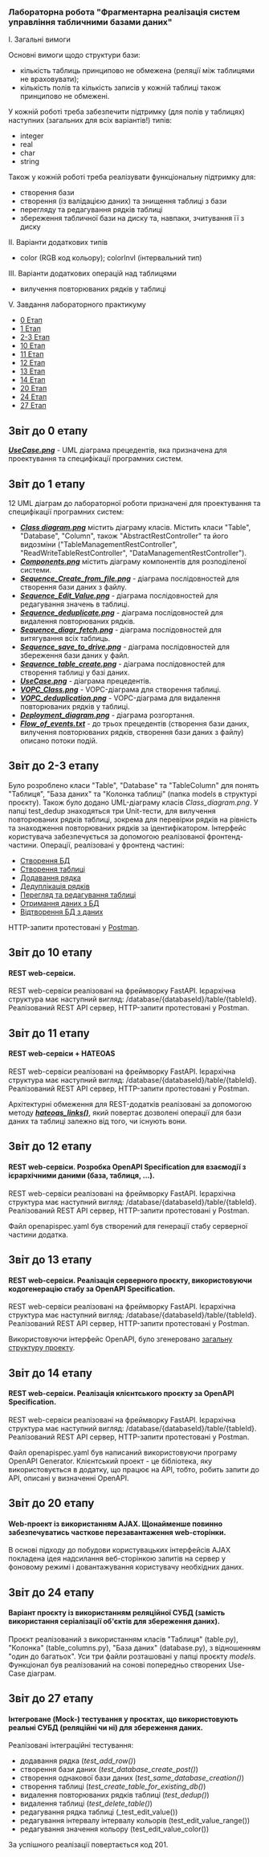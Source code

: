 ### Лабораторна робота "Фрагментарна реалізація систем управління табличними базами даних"

І. Загальні вимоги

Основні вимоги щодо структури бази:

- кількість таблиць принципово не обмежена (реляції між таблицями не враховувати);
- кількість полів та кількість записів у кожній таблиці також принципово не обмежені.

У кожній роботі треба забезпечити підтримку (для полів у таблицях) наступних (загальних для всіх варіантів!) типів:

- integer
- real
- char
- string

Також у кожній роботі треба реалізувати функціональну підтримку для:

- створення бази
- створення (із валідацією даних) та знищення таблиці з бази
- перегляду та редагування рядків таблиці
- збереження табличної бази на диску та, навпаки, зчитування її з диску

ІІ. Варіанти додаткових типів

- color (RGB код кольору); colorInvl (інтервальний тип)

ІІІ. Варіанти додаткових операцiй над таблицями

- вилучення повторюваних рядкiв у таблиці

V. Завдання лабораторного практикуму

- [0 Етап](https://github.com/krispycrem/IT/blob/main/docs/Stage%200/report_stage_0.md)
- [1 Етап](https://github.com/krispycrem/IT/blob/main/docs/Stage%201/report_stage_1.md)
- [2-3 Етап](https://github.com/krispycrem/IT/tree/main/docs/Stage%202-3)
- [10 Етап](https://github.com/krispycrem/IT/tree/main/docs/Stage%2010)
- [11 Етап](https://github.com/krispycrem/IT/tree/main/docs/Stage%2011)
- [12 Етап](https://github.com/krispycrem/IT/tree/main/docs/Stage%2012)
- [13 Етап](https://github.com/krispycrem/IT/tree/main/docs/Stage%2013)
- [14 Етап](https://github.com/krispycrem/IT/tree/main/docs/Stage%2014)
- [20 Етап](https://github.com/krispycrem/IT/tree/main/docs/Stage%2020)
- [24 Етап](https://github.com/krispycrem/IT/tree/main/docs/Stage%2024)
- [27 Етап](https://github.com/krispycrem/IT/tree/main/docs/Stage%2027)

## Звіт до 0 етапу 

[**_UseCase.png_**](https://github.com/krispycrem/IT/blob/main/img/Stage%200/UseCase.png)  - UML діаграма прецедентів, яка призначена для проектування та специфікації програмних систем.

## Звіт до 1 етапу 

12 UML діаграм до лабораторної роботи призначені для проектування та специфікації програмних систем:

- [**_Class diagram.png_**](https://github.com/krispycrem/IT/blob/main/img/Stage%201/Class%20diagram.png) містить діаграму класів. Містить класи "Table", "Database", "Column",  також "AbstractRestController" та його видозміни ("TableManagementRestController", "ReadWriteTableRestController", "DataManagementRestController").
- [**_Components.png_**](https://github.com/krispycrem/IT/blob/main/img/Stage%201/Components.png) містить діаграму компонентів для розподіленої системи.
- [**_Sequence_Сreate_from_file.png_**](https://github.com/krispycrem/IT/blob/main/img/Stage%201/Sequence_Create_from_file.png) - діаграма послідовностей для створення бази даних з файлу.
- [**_Sequence_Edit_Value.png_**](https://github.com/krispycrem/IT/blob/main/img/Stage%201/Sequence_Edit_Value.png) - діаграма послідовностей для редагування значень в таблиці.
- [**_Sequence_deduplicate.png_**](https://github.com/krispycrem/IT/blob/main/img/Stage%201/Sequence_deduplicate.png) - діаграма послідовностей для видалення повторюваних рядків.
- [**_Sequence_diagr_fetch.png_**](https://github.com/krispycrem/IT/blob/main/img/Stage%201/Sequence_diagr_fetch.png) - діаграма послідовностей для витягування всіх таблиць.
- [**_Sequence_save_to_drive.png_**](https://github.com/krispycrem/IT/blob/main/img/Stage%201/Sequence_save_to_drive.png) - діаграма послідовностей для збереження бази даних у файл.
- [**_Sequence_table_create.png_**](https://github.com/krispycrem/IT/blob/main/img/Stage%201/Sequence_table_create.png) - діаграма послідовностей для створення таблиці у базі даних. 
- [**_UseCase.png_**](https://github.com/krispycrem/IT/blob/main/img/Stage%201/UseCase.png) - діаграма прецедентів. 
- [**_VOPC_Class.png_**](https://github.com/krispycrem/IT/blob/main/img/Stage%201/VOPC_Class.png) - VOPC-діаграма для створення таблиці. 
- [**_VOPC_deduplication.png_**](https://github.com/krispycrem/IT/blob/main/img/Stage%201/%20VOPC_dediplication.png) - VOPC-діаграма для видалення повторюваних рядків у таблиці.
- [**_Deployment_diagram.png_**](https://github.com/krispycrem/IT/blob/main/img/Stage%201/Deployment_diagram.png) - діаграма розгортання. 
- [**_Flow_of_events.txt_**](https://github.com/krispycrem/IT/blob/main/img/Stage%201/Flow_of_events.txt) - до трьох прецедентів (створення бази даних, вилучення повторюваних рядків, створення бази даних з файлу) описано потоки подій.

## Звіт до 2-3 етапу 

Було розроблено класи "Table", "Database" та "TableColumn" для понять "Таблиця", "База даних" та "Колонка таблиці" (папка models в структурі проєкту).
Також було додано UML-діаграму класів _Class_diagram.png_. У папці test_dedup знаходяться три Unit-тести, для вилучення повторюваних рядків таблиці, 
зокрема для перевірки рядків на рівність та знаходження повторюваних рядків за ідентифікатором. 
Інтерфейс користувача забезпечується за допомогою реалізованої фронтенд-частини. 
Операції, реалізовані у фронтенд частині:
- [Створення БД](https://github.com/krispycrem/IT/blob/main/img/Stage%202-3/createdb.png)
- [Створення таблиці](https://github.com/krispycrem/IT/blob/main/img/Stage%202-3/createtable.png)
- [Додавання рядка](https://github.com/krispycrem/IT/blob/main/img/Stage%202-3/addrow.png)
- [Дедуплікація рядків](https://github.com/krispycrem/IT/blob/main/img/Stage%202-3/deduptable.png)
- [Перегляд та редагування таблиці](https://github.com/krispycrem/IT/blob/main/img/Stage%202-3/view_and_edit_table.png)
- [Отримання даних з БД](https://github.com/krispycrem/IT/blob/main/img/Stage%202-3/getdump.png)
- [Відтворення БД з даних](https://github.com/krispycrem/IT/blob/main/img/Stage%202-3/create_from_dump.png)

HTTP-запити протестовані у [Postman](https://github.com/krispycrem/IT/blob/main/img/Stage%202-3/Postman.png). 

## Звіт до 10 етапу 

#### REST web-сервіси. 

REST web-сервіси реалізовані на фреймворку FastAPI. Ієрархічна структура має наступний вигляд: /database/{databaseId}/table/{tableId}. Реалізований REST API сервер, HTTP-запити протестовані у Postman.

## Звіт до 11 етапу

#### REST web-сервіси + HATEOAS

REST web-сервіси реалізовані на фреймворку FastAPI. Ієрархічна структура має наступний вигляд: /database/{databaseId}/table/{tableId}. Реалізований REST API сервер, HTTP-запити протестовані у Postman.

Архітектурні обмеження для REST-додатків реалізовані за допомогою методу [**_hateoas_links()_**](https://github.com/krispycrem/IT/blob/main/img/Stage%2011/hateoas.png), який повертає дозволені операції для бази даних та таблиці залежно від того, чи існують вони. 

## Звіт до 12 етапу

#### REST web-сервіси. Розробка OpenAPI Specification для взаємодії з ієрархічними даними (база, таблиця, ...).

REST web-сервіси реалізовані на фреймворку FastAPI. Ієрархічна структура має наступний вигляд: /database/{databaseId}/table/{tableId}. Реалізований REST API сервер, HTTP-запити протестовані у Postman.

Файл openapispec.yaml був створений для генерації стабу серверної частини додатка. 

## Звіт до 13 етапу

#### REST web-сервіси. Реалізація серверного проєкту, використовуючи кодогенерацію стабу за OpenAPI Specification.

REST web-сервіси реалізовані на фреймворку FastAPI. Ієрархічна структура має наступний вигляд: /database/{databaseId}/table/{tableId}. Реалізований REST API сервер, HTTP-запити протестовані у Postman. 

Використовуючи інтерфейс OpenAPI, було згенеровано [загальну структуру проекту](https://github.com/krispycrem/IT/blob/main/img/Stage%2013/openapi_spec.png). 

## Звіт до 14 етапу 

#### REST web-сервіси. Реалізація клієнтського проєкту за OpenAPI Specification.

REST web-сервіси реалізовані на фреймворку FastAPI. Ієрархічна структура має наступний вигляд: /database/{databaseId}/table/{tableId}. Реалізований REST API сервер, HTTP-запити протестовані у Postman.

Файл openapispec.yaml був написаний використовуючи програму OpenAPI Generator. Клієнтський проект - це бібліотека, яку використовується в додатку, що працює на API, тобто, робить запити до API, описані у визначенні OpenAPI.

## Звіт до 20 етапу 

#### Web-проект із використанням AJAX. Щонайменше повинно забезпечуватись часткове перезавантаження web-сторінки.

В основі підходу до побудови користувацьких інтерфейсів AJAX покладена ідея надсилання веб-сторінкою запитів на сервер у фоновому режимі і довантажування користувачу необхідних даних. 

## Звіт до 24 етапу 

#### Варіант проєкту із використанням реляційної СУБД (замість використання серіалізації об'єктів для збереження даних).

Проєкт реалізований з використанням класів "Таблиця" (table.py), "Колонка" (table_columns.py), "База даних" (database.py), з відношенням "один до багатьох". Уси три файли розташовані у папці проєкту *models*. Функціонал був реалізований на сонові попередньо створених Use-Case діаграм.

## Звіт до 27 етапу 

#### Інтегроване (Mock-) тестування у проєктах, що використовують реальні СУБД (реляційні чи ні) для збереження даних.

Реалізовані інтеграційні тестування:
- додавання рядка (_test_add_row()_)
- створення бази даних (_test_database_create_post()_)
- створення однакової бази даних (_test_same_database_creation()_)
- створення таблиці (_test_create_table_for_existing_db()_)
- видалення повторюваних рядків таблиці (_test_dedup()_)
- видалення таблиці (_test_delete_table()_)
- редагування рядка таблиці (_test_edit_value())
- редагування інтервалу інтервалу кольорів (test_edit_value_range())
- редагування значення кольору (test_edit_value_color())

За успішного реалізації повертається код 201.



